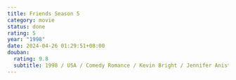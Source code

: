 ```yaml
---
title: Friends Season 5
category: movie
status: done
rating: 5
year: "1998"
date: 2024-04-26 01:29:51+08:00
douban:
  rating: 9.8
  subtitle: 1998 / USA / Comedy Romance / Kevin Bright / Jennifer Aniston Courteney Cox
---
```



